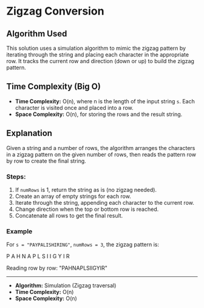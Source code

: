 # Zigzag Conversion

## Algorithm Used
This solution uses a simulation algorithm to mimic the zigzag pattern by iterating through the string and placing each character in the appropriate row. It tracks the current row and direction (down or up) to build the zigzag pattern.

## Time Complexity (Big O)
- **Time Complexity:** O(n), where n is the length of the input string `s`. Each character is visited once and placed into a row.
- **Space Complexity:** O(n), for storing the rows and the result string.

## Explanation
Given a string and a number of rows, the algorithm arranges the characters in a zigzag pattern on the given number of rows, then reads the pattern row by row to create the final string.

### Steps:
1. If `numRows` is 1, return the string as is (no zigzag needed).
2. Create an array of empty strings for each row.
3. Iterate through the string, appending each character to the current row.
4. Change direction when the top or bottom row is reached.
5. Concatenate all rows to get the final result.

### Example
For `s = "PAYPALISHIRING"`, `numRows = 3`, the zigzag pattern is:

P   A   H   N
A P L S I I G
Y   I   R

Reading row by row: "PAHNAPLSIIGYIR"

---
- **Algorithm:** Simulation (Zigzag traversal)
- **Time Complexity:** O(n)
- **Space Complexity:** O(n)
